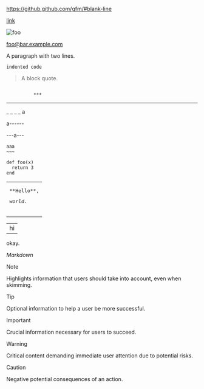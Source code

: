 
https://github.github.com/gfm/#blank-line

<p><a href="/uri" title="title">link</a></p>

<p><img src="/url" alt="foo" title="title" /></p>

<p><a href="mailto:foo@bar.example.com">foo@bar.example.com</a></p>

<p>A paragraph with two lines.</p>
<pre><code>indented code
</code></pre>
<blockquote>
<p>A block quote.</p>
</blockquote>




<pre><code>
          ***
</code></pre>

<hr />
<p>_ _ _ _ a</p>
<p>a------</p>
<p>---a---</p>

<pre><code>aaa
~~~
</code></pre>

<pre><code class="language-ruby">def foo(x)
  return 3
end
</code></pre>


<table><tr><td>
<pre>
**Hello**,
<p><em>world</em>.
</pre></p>
</td></tr></table>

<table>
  <tr>
    <td>
           hi
    </td>
  </tr>
</table>
<p>okay.</p>


<DIV CLASS="foo">
<p><em>Markdown</em></p>
</DIV>


> [!NOTE]
> Highlights information that users should take into account, even when skimming.

> [!TIP]
> Optional information to help a user be more successful.

> [!IMPORTANT]
> Crucial information necessary for users to succeed.

> [!WARNING]
> Critical content demanding immediate user attention due to potential risks.

> [!CAUTION]
> Negative potential consequences of an action.


